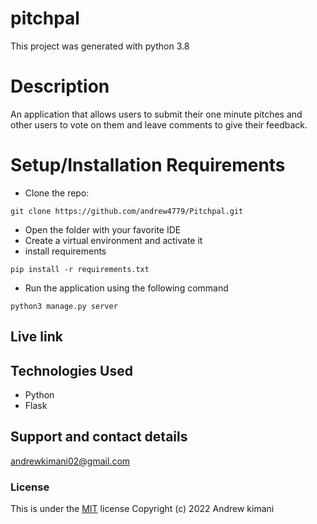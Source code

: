 # pitchpal

This project was generated with python 3.8

# Description

An application that allows users to submit their one minute pitches and other users to vote on them and leave comments to give their feedback.

# Setup/Installation Requirements
* Clone the repo: 
```
git clone https://github.com/andrew4779/Pitchpal.git
```
* Open the folder with your favorite IDE
* Create a virtual environment and activate it
* install requirements
```
pip install -r requirements.txt
```
* Run the application using the following command
```
python3 manage.py server
```
## Live link


## Technologies Used
* Python
* Flask
## Support and contact details
andrewkimani02@gmail.com
### License
This is under the [MIT](LICENSE) license
Copyright (c) 2022  Andrew kimani 